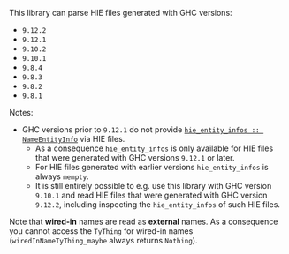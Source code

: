 This library can parse HIE files generated with GHC versions:
 - `9.12.2`
 - `9.12.1`
 - `9.10.2`
 - `9.10.1`
 - `9.8.4`
 - `9.8.3`
 - `9.8.2`
 - `9.8.1`

Notes:
 - GHC versions prior to `9.12.1` do not provide [`hie_entity_infos :: NameEntityInfo`][hie_entity_infos] via HIE files.
   - As a consequence `hie_entity_infos` is only available for HIE files that were generated with GHC versions `9.12.1` or later.
   - For HIE files generated with earlier versions `hie_entity_infos` is always `mempty`.
   - It is still entirely possible to e.g. use this library with GHC version `9.10.1` and read HIE files that were generated with GHC version `9.12.2`, including inspecting the `hie_entity_infos` of such HIE files.

Note that **wired-in** names are read as **external** names.  As a consequence
you cannot access the `TyThing` for wired-in names (`wiredInNameTyThing_maybe`
always returns `Nothing`).

[hie_entity_infos]: https://hackage-content.haskell.org/package/ghc-hie-0.0.2/docs/GHC-Iface-Ext-Types.html#v:hie_entity_infos

